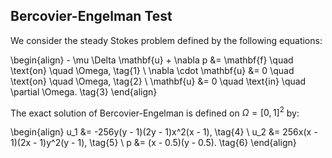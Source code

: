 ## Bercovier-Engelman Test

We consider the steady Stokes problem defined by the following equations:

\begin{align}
    - \mu \Delta \mathbf{u} + \nabla p &= \mathbf{f} \quad \text{on} \quad \Omega, \tag{1} \\
    \nabla \cdot \mathbf{u} &= 0 \quad \text{on} \quad \Omega, \tag{2} \\
    \mathbf{u} &= 0 \quad \text{in} \quad \partial \Omega. \tag{3}
\end{align}

The exact solution of Bercovier-Engelman is defined on $\Omega=[ 0, 1 ]^2$ by:

\begin{align}
    u_1 &= -256y(y - 1)(2y - 1)x^2(x - 1), \tag{4} \\
    u_2 &= 256x(x - 1)(2x - 1)y^2(y - 1), \tag{5} \\
    p &= (x - 0.5)(y - 0.5). \tag{6}
\end{align}
